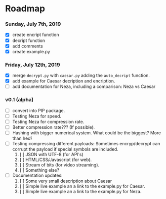 # Roadmap

### Sunday, July 7th, 2019

- [X] create encript function
- [X] decript function
- [X] add comments
- [X] create example.py

### Friday, July 12th, 2019

- [X] merge `decrypt.py` with `caesar.py` adding the `auto_decript` function.
- [X] add example for Caesar decription and encription.
- [ ] add documentation for Neza, including a comparison: Neza vs Caesar

### v0.1 (alpha)

- [ ] convert into PIP package.
- [ ] Testing Neza for speed.
- [ ] Testing Neza for compression rate.
- [ ] Better compression rate??? (If possible).
- [ ] Hashing with bigger numerical system. What could be the biggest? More than hex?
- [ ] Testing compressing different payloads: Sometimes encryp/decrypt can corrupt the payload if special symbols are included.
  1. [ ] JSON with UTF-8 (for API's)
  2. [ ] HTML/CSS/Javascript (for web).
  3. [ ] Stream of bits (for video streaming).
  4. [ ] Something else?
- [ ] Documentation updates:
  1. [ ] Some very small description about Caesar
  2. [ ] Simple live example an a link to the example.py for Caesar.
  3. [ ] Simple live example an a link to the example.py for Neza.
